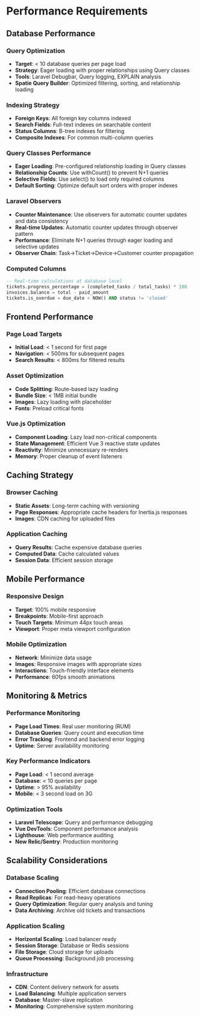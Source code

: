 # Performance Requirements

## Database Performance

### Query Optimization
- **Target**: < 10 database queries per page load
- **Strategy**: Eager loading with proper relationships using Query classes
- **Tools**: Laravel Debugbar, Query logging, EXPLAIN analysis
- **Spatie Query Builder**: Optimized filtering, sorting, and relationship loading

### Indexing Strategy
- **Foreign Keys**: All foreign key columns indexed
- **Search Fields**: Full-text indexes on searchable content
- **Status Columns**: B-tree indexes for filtering
- **Composite Indexes**: For common multi-column queries

### Query Classes Performance
- **Eager Loading**: Pre-configured relationship loading in Query classes
- **Relationship Counts**: Use withCount() to prevent N+1 queries
- **Selective Fields**: Use select() to load only required columns
- **Default Sorting**: Optimize default sort orders with proper indexes

### Laravel Observers
- **Counter Maintenance**: Use observers for automatic counter updates and data consistency
- **Real-time Updates**: Automatic counter updates through observer pattern
- **Performance**: Eliminate N+1 queries through eager loading and selective updates
- **Observer Chain**: Task→Ticket→Device→Customer counter propagation

### Computed Columns
```sql
-- Real-time calculations at database level
tickets.progress_percentage = (completed_tasks / total_tasks) * 100
invoices.balance = total - paid_amount  
tickets.is_overdue = due_date < NOW() AND status != 'closed'
```

## Frontend Performance

### Page Load Targets
- **Initial Load**: < 1 second for first page
- **Navigation**: < 500ms for subsequent pages
- **Search Results**: < 800ms for filtered results

### Asset Optimization
- **Code Splitting**: Route-based lazy loading
- **Bundle Size**: < 1MB initial bundle
- **Images**: Lazy loading with placeholder
- **Fonts**: Preload critical fonts

### Vue.js Optimization
- **Component Loading**: Lazy load non-critical components
- **State Management**: Efficient Vue 3 reactive state updates
- **Reactivity**: Minimize unnecessary re-renders
- **Memory**: Proper cleanup of event listeners

## Caching Strategy

### Browser Caching
- **Static Assets**: Long-term caching with versioning
- **Page Responses**: Appropriate cache headers for Inertia.js responses
- **Images**: CDN caching for uploaded files

### Application Caching
- **Query Results**: Cache expensive database queries
- **Computed Data**: Cache calculated values
- **Session Data**: Efficient session storage

## Mobile Performance

### Responsive Design
- **Target**: 100% mobile responsive
- **Breakpoints**: Mobile-first approach
- **Touch Targets**: Minimum 44px touch areas
- **Viewport**: Proper meta viewport configuration

### Mobile Optimization
- **Network**: Minimize data usage
- **Images**: Responsive images with appropriate sizes
- **Interactions**: Touch-friendly interface elements
- **Performance**: 60fps smooth animations

## Monitoring & Metrics

### Performance Monitoring
- **Page Load Times**: Real user monitoring (RUM)
- **Database Queries**: Query count and execution time
- **Error Tracking**: Frontend and backend error logging
- **Uptime**: Server availability monitoring

### Key Performance Indicators
- **Page Load**: < 1 second average
- **Database**: < 10 queries per page
- **Uptime**: > 95% availability
- **Mobile**: < 3 second load on 3G

### Optimization Tools
- **Laravel Telescope**: Query and performance debugging
- **Vue DevTools**: Component performance analysis
- **Lighthouse**: Web performance auditing
- **New Relic/Sentry**: Production monitoring

## Scalability Considerations

### Database Scaling
- **Connection Pooling**: Efficient database connections
- **Read Replicas**: For read-heavy operations
- **Query Optimization**: Regular query analysis and tuning
- **Data Archiving**: Archive old tickets and transactions

### Application Scaling
- **Horizontal Scaling**: Load balancer ready
- **Session Storage**: Database or Redis sessions
- **File Storage**: Cloud storage for uploads
- **Queue Processing**: Background job processing

### Infrastructure
- **CDN**: Content delivery network for assets
- **Load Balancing**: Multiple application servers
- **Database**: Master-slave replication
- **Monitoring**: Comprehensive system monitoring
